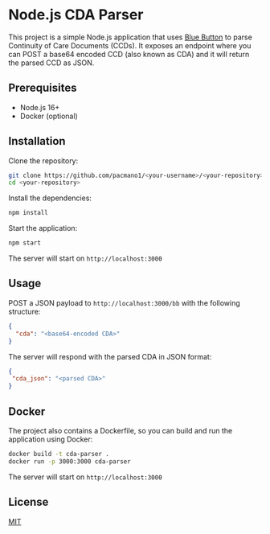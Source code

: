 # Node.js CDA Parser

This project is a simple Node.js application that uses [Blue Button](https://github.com/amida-tech/blue-button) to parse Continuity of Care Documents (CCDs). It exposes an endpoint where you can POST a base64 encoded CCD (also known as CDA) and it will return the parsed CCD as JSON.

## Prerequisites

- Node.js 16+
- Docker (optional)

## Installation

Clone the repository:

```bash
git clone https://github.com/pacmano1/<your-username>/<your-repository>.git
cd <your-repository>
```

Install the dependencies:

```bash
npm install
```

Start the application:

```bash
npm start
```

The server will start on `http://localhost:3000`

## Usage

POST a JSON payload to `http://localhost:3000/bb` with the following structure:

```json
{
  "cda": "<base64-encoded CDA>"
}
```

The server will respond with the parsed CDA in JSON format:

```json
{
 "cda_json": "<parsed CDA>"
}
```

## Docker

The project also contains a Dockerfile, so you can build and run the application using Docker:

```bash
docker build -t cda-parser .
docker run -p 3000:3000 cda-parser
```

The server will start on `http://localhost:3000`

## License

[MIT](LICENSE)
